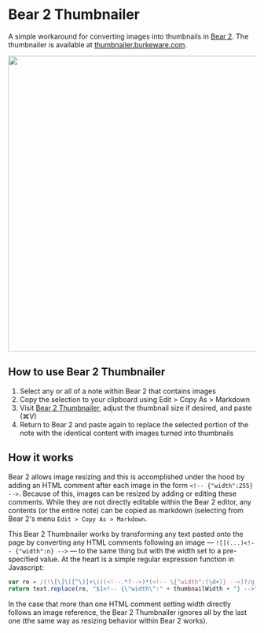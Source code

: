 # Bear 2 Thumbnailer

A simple workaround for converting images into thumbnails in [Bear 2](https://beta.bear.app/).
The thumbnailer is available at [thumbnailer.burkeware.com](https://thumbnailer.burkeware.com/).

<img src="https://thumbnailer.burkeware.com/Bear%202%20Thumbnailer.gif" width="600" />

## How to use Bear 2 Thumbnailer

1. Select any or all of a note within Bear 2 that contains images
2. Copy the selection to your clipboard using Edit > Copy As > Markdown
3. Visit [Bear 2 Thumbnailer](https://thumbnailer.burkeware.com/), adjust the 
   thumbnail size if desired, and paste (⌘V)
5. Return to Bear 2 and paste again to replace the selected portion of the note with the
   identical content with images turned into thumbnails

## How it works

Bear 2 allows image resizing and this is accomplished under the hood by adding an HTML comment
after each image in the form `<!-- {"width":255} -->`. Because of this, images can be resized
by adding or editing these comments. While they are not directly editable within the Bear 2
editor, any contents (or the entire note) can be copied as markdown (selecting from Bear 2's 
menu `Edit > Copy As > Markdown`.

This Bear 2 Thumbnailer works by transforming any text pasted onto the page by converting any 
HTML comments following an image &mdash; `![](...)<!-- {"width":n} -->` &mdash; to the same
thing but with the width set to a pre-specified value. At the heart is a simple regular 
expression function in Javascript:

```js
var re = /(!\[\]\([^\)]+\))(<!--.*?-->)*(<!-- \{"width":(\d+)} -->)?/g;
return text.replace(re, "$1<!-- {\"width\":" + thumbnailWidth + "} -->");
```

In the case that more than one HTML comment setting width directly follows an image reference,
the Bear 2 Thumbnailer ignores all by the last one (the same way as resizing behavior within
Bear 2 works).
